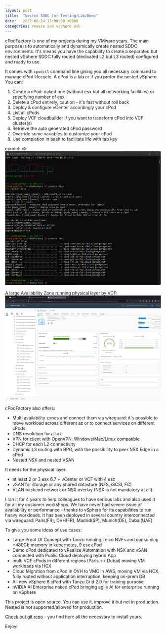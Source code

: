 ```yaml
---
layout: post
title:  "Nested SDDC for Testing/Lab/Demo"
date:   2022-06-24 17:00:00 +0000
categories: vmware sdd vsphere ovh
---
```

cPodFactory is one of my projects during my VMware years. The main purpose is to automatically and dynamically create nested SDDC environments. It's means you have the capability to create a separated but nested vSphere SDDC fully routed (dedicated L2 but L3 routed) configured and ready to use.

It comes with ``cpodctl`` command line giving you all necessary command to manage cPod lifecycle. A cPod is a lab or if you prefer the nested vSphere. You can:
1. Create a cPod: naked one (without esx but all networking facilities) or specifying number of esx
2. Delete a cPod entirely, caution - it's fast without roll back
3. Deploy & configure vCenter accordingly your cPod
4. List all cPods
5. Deploy VCF cloudbuilder if you want to transform cPod into VCF cluster(s)
6. Retrieve the auto generated cPod password
7. Override some variables to customize your cPod
8. Use completion in bash to facilitate life with tab key

cpodctl cli:
![cpodctl cli](/gfx/cpodfactory-cpodctl.png)

A large Availability Zone running physical layer by VCF:
![cpodctl cli](/gfx/cpodfactory-az-fkd.png)

cPodFactory also offers:
- Multi availability zones and connect them via wireguard: it's possible to move workload across different az or to connect services on different cPods
- DNS resolution for all az
- VPN for client with OpenVPN, Windows/Mac/Linux compatible
- DHCP for each L2 connectivity
- Dynamic L3 routing with BPG, with the possibility to peer NSX Edge in a cPod
- Nested NSX and nested VSAN

It needs for the physical layer:
- at least 2 or 3 esx 6.7 + vCenter or VCF with 4 esx
- vSAN for storage or any shared datastore (NFS, iSCSI, FC)
- VLAN backend network or NSX overlay (NSX is not mandatory at all)

I ran it for 4 years to help colleagues to have serious labs and also used it for all my customer workshops. We have never had severe issue of availability or performance - thanks to vSphere for its capabilities to run heavy workloads. It has been deployed in several country interconnected via wireguard: Paris(FR), OVH(FR), Madrid(SP), Munich(DE), Dubai(UAE).

To give you some ideas of use cases:
- Large Proof Of Concept with Tanzu running Telco NVFs and consuming +480Gb memory in kubernetes, 9 esx cPod 
- Demo cPod dedicated to vRealize Automation with NSX and vSAN connected with Public Cloud deploying hybrid App
- multi VCF cPods in different regions (Paris <-> Dubai) moving VM workloads via HCX
- Cloud Migration from cPod in OVH to VMC in AWS, moving VM via HCX, fully routed without application interruption, keeping on-prem DB
- All new vSphere 8 cPod with Tanzu Grid 2.0 for training purpose
- nVIDIA AI Enterprise naked cPod bringing agile AI for enterprise running on vSphere

This project is open source. You can use it, improve it but not in production. Nested is not supported/allowed for production.

[Check out git repo](https://github.com/bdereims/cPodFactory) - you find here all the necessary to install yours.

Enjoy!
